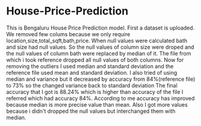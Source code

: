 # House-Price-Prediction
This is Bengaluru House Price Prediction model.
First a dataset is uploaded.
We removed few colums because we only require location,size,total_sqft,bath,price.
When null values were calculated bath and size had null values. So the null values of column size were droped and the null values of column bath were replaced by median of it. The file from which i took reference dropped all null values of both columns.
Now for removing the outliers I used median and standard deviation and the reference file used mean and standard deviation. I also tried of using median and variance but it decreased by accuracy from 84%(reference file) to 73% so the changed variance back to standard deviation
The final accuracy that I got is 88.24% which is higher than accuracy of the file I referred which had accuracy 84%.
According to me accuracy has improved because median is more precise value than mean. Also I got more values because i didn't dropped the null values but interchanged them with median.
